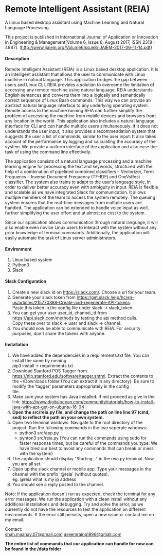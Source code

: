 # Remote Intelligent Assistant (REIA)
A Linux based desktop assistant using Machine Learning and Natural Language Processing

This project is published in International Journal of Application or Innovation in Engineering & Management[Volume 6, Issue 8, August 2017, ISSN 2319 - 4847]. (http://www.ijaiem.org/Volume6Issue8/IJAIEM-2017-06-11-14.pdf)

#### Description
Remote Intelligent Assistant (REIA) is a Linux based desktop application. It is an intelligent assistant that allows the user to communicate with Linux machine in natural language. This application bridges the gap between users and Linux CLI. REIA provides a solution to overcome the limitation of accessing any remote machine using natural language. REIA understands English sentences and converts them into a logically and semantically correct sequence of Linux Bash commands. This way we can provide an abstract natural language interface to any underlying operating system. Remote access to the machine running REIA can further simplify the problem of accessing the machine from mobile devices and browsers from any location in the world. This application also includes a natural language interface for CLI and can handle multiple users simultaneously. If it does not understands the user input, it also provides a recommendation system that suggests the user a list of commands, similar to the user input. It also takes account of the performance by logging and calculating the accuracy of the system. We provide a uniform interface of the application and also ease the task of using the command line effectively.

The application consists of a natural language processing and a machine learning engine for processing the text and keywords, structured with the help of a combination of pipelined combined classifiers – Vectorizer, Term Frequency – Inverse Document Frequency (TF-IDF) and OneVsRest classifier. The system also trains to adapt to the user’s language style, in order to deliver better accuracy even with ambiguity in input. REIA is flexible and scalable as we have integrated Slack for communication. It allows multiple members of the team to access the system remotely. The queuing system ensures that the real-time messages from multiple users are handled. The application can be extended to handle voice input as well, further simplifying the user effort and at almost no cost to the system.

Since our application allows communication through natural language, it will also enable even novice Linux users to interact with the system without any prior knowledge of terminal commands. Additionally, the application will easily automate the task of Linux server administrators. 

#### Environment
1. Linux based system
2. Python3
3. Slack

#### Slack Configuration
1. Create a new slack id on https://slack.com/. Choose a url for your team.
2. Generate your slack token from https://get.slack.help/hc/en-us/articles/215770388-Create-and-regenerate-API-tokens.  
   Paste this token in the config file under slack -> slack_token.
3. You can get your user user_id, channel_id from https://api.slack.com/methods by testing the api method calls.  
   Copy these over to slack -> user and slack -> channel.
4. You should now be able to communicate with REIA. For security purposes, don't share the tokens with anyone. 

#### Installation
1. We have added the dependencies in a requirements.txt file. You can install the same by running   
   pip3 install -r requirements.txt
2. Download Stanford POS Tagger from https://nlp.stanford.edu/software/tagger.shtml. Extract the contents to the ~/Downloads
   folder (You can extract it in any directory). Be sure to modify the 'tagger' parameters appropriately in the config    
   file. 
3. Make sure your system has Java installed. If not proceed as give in the link:
   https://www.digitalocean.com/community/tutorials/how-to-install-java-with-apt-get-on-ubuntu-16-04
4. **Open the src/reia.py file, and change the path on line line 97 (cmd, sed) to reflect the path on your own system.**
5. Open two terminal windows. Navigate to the root directory of the project. Run the following commands in the two seperate
   windows:  
     * python3 src/app.py  
     * pyhton3 src/reia.py
   (You can run the commands using sudo for faster response times, but be careful of the commands you type. We have tried our best
   to avoid any commands that can break or mess with the system)
6. The application should display "Starting..." in the reia.py terminal. Now you are all set.
7. Open up the slack channel or mobile app. Type your messages in the channel with the prefix '@reia' (without quotes).  
   eg. @reia what is my ip address
8. You should see a reply posted to the channel.

Note: If the application doesn't run as expected, check the terminal for any error messages. We run the application with a clean install without any additional installations and debugging. Try and solve the error, as we currently do not have the resources to test the application on different environments. If the error still persists, open a new issue or contact me on my email.

Contact:   
shah.maanav.07@gmail.com
aseemraina1996@gmail.com  

**The entire list of commands that our application can handle for now can be found in the /data folder**
